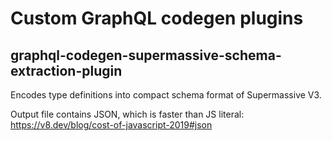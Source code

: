 # Custom GraphQL codegen plugins

## graphql-codegen-supermassive-schema-extraction-plugin

Encodes type definitions into compact schema format of Supermassive V3.

Output file contains JSON, which is faster than JS literal: https://v8.dev/blog/cost-of-javascript-2019#json
